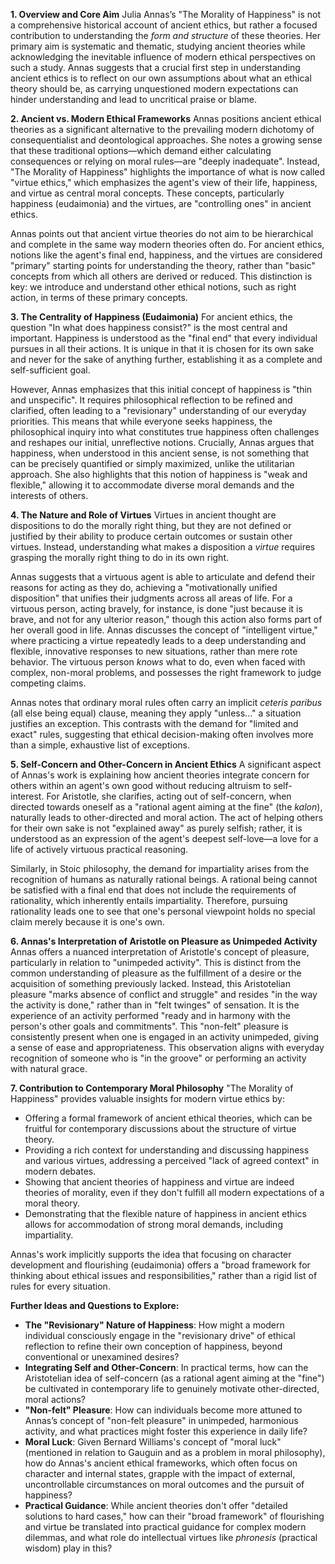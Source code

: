 **1. Overview and Core Aim** Julia Annas’s "The Morality of Happiness" is not a comprehensive historical account of ancient ethics, but rather a focused contribution to understanding the _form and structure_ of these theories. Her primary aim is systematic and thematic, studying ancient theories while acknowledging the inevitable influence of modern ethical perspectives on such a study. Annas suggests that a crucial first step in understanding ancient ethics is to reflect on our own assumptions about what an ethical theory should be, as carrying unquestioned modern expectations can hinder understanding and lead to uncritical praise or blame.

**2. Ancient vs. Modern Ethical Frameworks** Annas positions ancient ethical theories as a significant alternative to the prevailing modern dichotomy of consequentialist and deontological approaches. She notes a growing sense that these traditional options—which demand either calculating consequences or relying on moral rules—are "deeply inadequate". Instead, "The Morality of Happiness" highlights the importance of what is now called "virtue ethics," which emphasizes the agent's view of their life, happiness, and virtue as central moral concepts. These concepts, particularly happiness (eudaimonia) and the virtues, are "controlling ones" in ancient ethics.

Annas points out that ancient virtue theories do not aim to be hierarchical and complete in the same way modern theories often do. For ancient ethics, notions like the agent's final end, happiness, and the virtues are considered "primary" starting points for understanding the theory, rather than "basic" concepts from which all others are derived or reduced. This distinction is key: we introduce and understand other ethical notions, such as right action, in terms of these primary concepts.

**3. The Centrality of Happiness (Eudaimonia)** For ancient ethics, the question "In what does happiness consist?" is the most central and important. Happiness is understood as the "final end" that every individual pursues in all their actions. It is unique in that it is chosen for its own sake and never for the sake of anything further, establishing it as a complete and self-sufficient goal.

However, Annas emphasizes that this initial concept of happiness is "thin and unspecific". It requires philosophical reflection to be refined and clarified, often leading to a "revisionary" understanding of our everyday priorities. This means that while everyone seeks happiness, the philosophical inquiry into what constitutes true happiness often challenges and reshapes our initial, unreflective notions. Crucially, Annas argues that happiness, when understood in this ancient sense, is not something that can be precisely quantified or simply maximized, unlike the utilitarian approach. She also highlights that this notion of happiness is "weak and flexible," allowing it to accommodate diverse moral demands and the interests of others.

**4. The Nature and Role of Virtues** Virtues in ancient thought are dispositions to do the morally right thing, but they are not defined or justified by their ability to produce certain outcomes or sustain other virtues. Instead, understanding what makes a disposition a _virtue_ requires grasping the morally right thing to do in its own right.

Annas suggests that a virtuous agent is able to articulate and defend their reasons for acting as they do, achieving a "motivationally unified disposition" that unifies their judgments across all areas of life. For a virtuous person, acting bravely, for instance, is done "just because it is brave, and not for any ulterior reason," though this action also forms part of her overall good in life. Annas discusses the concept of "intelligent virtue," where practicing a virtue repeatedly leads to a deep understanding and flexible, innovative responses to new situations, rather than mere rote behavior. The virtuous person _knows_ what to do, even when faced with complex, non-moral problems, and possesses the right framework to judge competing claims.

Annas notes that ordinary moral rules often carry an implicit _ceteris paribus_ (all else being equal) clause, meaning they apply "unless..." a situation justifies an exception. This contrasts with the demand for "limited and exact" rules, suggesting that ethical decision-making often involves more than a simple, exhaustive list of exceptions.

**5. Self-Concern and Other-Concern in Ancient Ethics** A significant aspect of Annas's work is explaining how ancient theories integrate concern for others within an agent's own good without reducing altruism to self-interest. For Aristotle, she clarifies, acting out of self-concern, when directed towards oneself as a "rational agent aiming at the fine" (the _kalon_), naturally leads to other-directed and moral action. The act of helping others for their own sake is not "explained away" as purely selfish; rather, it is understood as an expression of the agent's deepest self-love—a love for a life of actively virtuous practical reasoning.

Similarly, in Stoic philosophy, the demand for impartiality arises from the recognition of humans as naturally rational beings. A rational being cannot be satisfied with a final end that does not include the requirements of rationality, which inherently entails impartiality. Therefore, pursuing rationality leads one to see that one's personal viewpoint holds no special claim merely because it is one's own.

**6. Annas's Interpretation of Aristotle on Pleasure as Unimpeded Activity** Annas offers a nuanced interpretation of Aristotle's concept of pleasure, particularly in relation to "unimpeded activity". This is distinct from the common understanding of pleasure as the fulfillment of a desire or the acquisition of something previously lacked. Instead, this Aristotelian pleasure "marks absence of conflict and struggle" and resides "in the way the activity is done," rather than in "felt twinges" of sensation. It is the experience of an activity performed "ready and in harmony with the person's other goals and commitments". This "non-felt" pleasure is consistently present when one is engaged in an activity unimpeded, giving a sense of ease and appropriateness. This observation aligns with everyday recognition of someone who is "in the groove" or performing an activity with natural grace.

**7. Contribution to Contemporary Moral Philosophy** "The Morality of Happiness" provides valuable insights for modern virtue ethics by:

- Offering a formal framework of ancient ethical theories, which can be fruitful for contemporary discussions about the structure of virtue theory.
- Providing a rich context for understanding and discussing happiness and various virtues, addressing a perceived "lack of agreed context" in modern debates.
- Showing that ancient theories of happiness and virtue are indeed theories of morality, even if they don't fulfill all modern expectations of a moral theory.
- Demonstrating that the flexible nature of happiness in ancient ethics allows for accommodation of strong moral demands, including impartiality.

Annas's work implicitly supports the idea that focusing on character development and flourishing (eudaimonia) offers a "broad framework for thinking about ethical issues and responsibilities," rather than a rigid list of rules for every situation.

**Further Ideas and Questions to Explore:**

- **The "Revisionary" Nature of Happiness**: How might a modern individual consciously engage in the "revisionary drive" of ethical reflection to refine their own conception of happiness, beyond conventional or unexamined desires?
- **Integrating Self and Other-Concern**: In practical terms, how can the Aristotelian idea of self-concern (as a rational agent aiming at the "fine") be cultivated in contemporary life to genuinely motivate other-directed, moral actions?
- **"Non-felt" Pleasure**: How can individuals become more attuned to Annas’s concept of "non-felt pleasure" in unimpeded, harmonious activity, and what practices might foster this experience in daily life?
- **Moral Luck**: Given Bernard Williams's concept of "moral luck" (mentioned in relation to Gauguin and as a problem in moral philosophy), how do Annas's ancient ethical frameworks, which often focus on character and internal states, grapple with the impact of external, uncontrollable circumstances on moral outcomes and the pursuit of happiness?
- **Practical Guidance**: While ancient theories don't offer "detailed solutions to hard cases," how can their "broad framework" of flourishing and virtue be translated into practical guidance for complex modern dilemmas, and what role do intellectual virtues like _phronesis_ (practical wisdom) play in this?